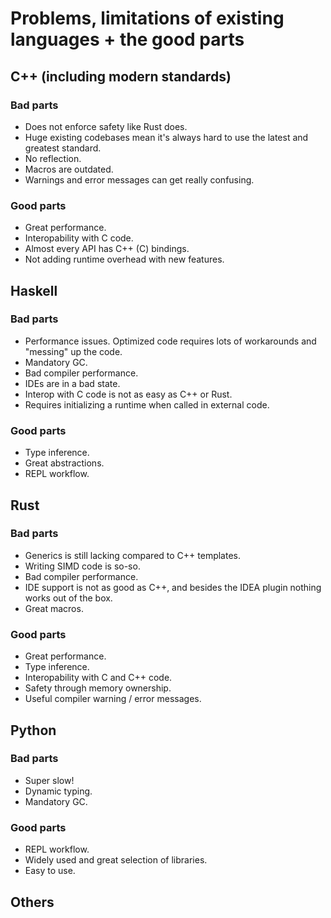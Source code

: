 # Problems, limitations of existing languages + the good parts

## C++ (including modern standards)

### Bad parts

- Does not enforce safety like Rust does.
- Huge existing codebases mean it's always hard to use the latest and greatest standard.
- No reflection.
- Macros are outdated.
- Warnings and error messages can get really confusing.

### Good parts

- Great performance.
- Interopability with C code.
- Almost every API has C++ (C) bindings.
- Not adding runtime overhead with new features.

## Haskell

### Bad parts

- Performance issues. Optimized code requires lots of workarounds and "messing" up the code.
- Mandatory GC.
- Bad compiler performance.
- IDEs are in a bad state.
- Interop with C code is not as easy as C++ or Rust.
- Requires initializing a runtime when called in external code.

### Good parts

- Type inference.
- Great abstractions.
- REPL workflow.

## Rust

### Bad parts

- Generics is still lacking compared to C++ templates.
- Writing SIMD code is so-so.
- Bad compiler performance.
- IDE support is not as good as C++, and besides the IDEA plugin nothing works out of the box.
- Great macros.

### Good parts

- Great performance.
- Type inference.
- Interopability with C and C++ code.
- Safety through memory ownership.
- Useful compiler warning / error messages.

## Python

### Bad parts

- Super slow!
- Dynamic typing.
- Mandatory GC.

### Good parts

- REPL workflow.
- Widely used and great selection of libraries.
- Easy to use.

## Others

